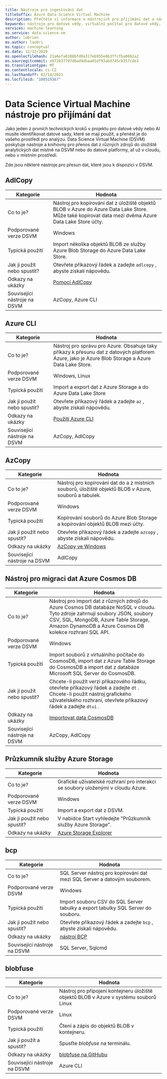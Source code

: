 ```yaml
---
title: Nástroje pro ingestování dat
titleSuffix: Azure Data Science Virtual Machine
description: Přečtěte si informace o nástrojích pro přijímání dat a nástrojích, které jsou předinstalované na Data Science Virtual Machine.
keywords: nástroje pro datové vědy, virtuální počítač pro datové vědy, datové vědy pro linux
services: machine-learning
ms.service: data-science-vm
author: lobrien
ms.author: laobri
ms.topic: conceptual
ms.date: 12/12/2019
ms.openlocfilehash: 21a6efa8108bfd0a317eb955e8b3ffcfba0862a2
ms.sourcegitcommit: e972837797dbad9dbaa01df93abd745cb357cde1
ms.translationtype: MT
ms.contentlocale: cs-CZ
ms.lasthandoff: 02/14/2021
ms.locfileid: "100519367"
---
```

# <a name="data-science-virtual-machine-data-ingestion-tools"></a>Data Science Virtual Machine nástroje pro přijímání dat

Jako jeden z prvních technických kroků v projektu pro datové vědy nebo AI musíte identifikovat datové sady, které se mají použít, a přenést je do vašeho prostředí pro analýzu. Data Science Virtual Machine (DSVM) poskytuje nástroje a knihovny pro přenos dat z různých zdrojů do úložiště analytických dat místně na DSVM nebo do datové platformy, ať už v cloudu, nebo v místním prostředí.

Zde jsou některé nástroje pro přesun dat, které jsou k dispozici v DSVM.

## <a name="adlcopy"></a>AdlCopy

| Kategorie | Hodnota |
| ------------- | ------------- |
| Co to je?   | Nástroj pro kopírování dat z úložiště objektů BLOB v Azure do Azure Data Lake Store. Může také kopírovat data mezi dvěma Azure Data Lake Store účty.      |
| Podporované verze DSVM      | Windows      |
| Typická použití      | Import několika objektů BLOB ze služby Azure Blob Storage do Azure Data Lake Store.      |
|  Jak ji použít nebo spustit?    |   Otevřete příkazový řádek a zadejte `adlcopy` , abyste získali nápovědu.    |
| Odkazy na ukázky      | [Pomocí AdlCopy](../../data-lake-store/data-lake-store-copy-data-azure-storage-blob.md)      |
| Související nástroje na DSVM      | AzCopy, Azure CLI     |

## <a name="azure-cli"></a>Azure CLI

| Kategorie | Hodnota |
| ------------- | ------------- |
| Co to je?   | Nástroj pro správu pro Azure. Obsahuje taky příkazy k přesunu dat z datových platforem Azure, jako je Azure Blob Storage a Azure Data Lake Store.     |
| Podporované verze DSVM      | Windows, Linux     |
| Typická použití      | Import a export dat z Azure Storage a do Azure Data Lake Store      |
|  Jak ji použít nebo spustit?    |   Otevřete příkazový řádek a zadejte `az` , abyste získali nápovědu.    |
| Odkazy na ukázky      | [Použití Azure CLI](/cli/azure)     |
| Související nástroje na DSVM      | AzCopy, AdlCopy      |


## <a name="azcopy"></a>AzCopy

| Kategorie | Hodnota |
| ------------- | ------------- |
| Co to je?   | Nástroj pro kopírování dat do a z místních souborů, úložiště objektů BLOB v Azure, souborů a tabulek.      |
| Podporované verze DSVM      | Windows      |
| Typická použití      | Kopírování souborů do Azure Blob Storage a kopírování objektů BLOB mezi účty.      |
|  Jak ji použít nebo spustit?    |   Otevřete příkazový řádek a zadejte `azcopy` , abyste získali nápovědu.    |
| Odkazy na ukázky      | [AzCopy ve Windows](../../storage/common/storage-use-azcopy-v10.md)      |
| Související nástroje na DSVM      | AdlCopy     |


## <a name="azure-cosmos-db-data-migration-tool"></a>Nástroj pro migraci dat Azure Cosmos DB

| Kategorie | Hodnota |
| ------------- | ------------- |
| Co to je?   | Nástroj pro import dat z různých zdrojů do Azure Cosmos DB databáze NoSQL v cloudu. Tyto zdroje zahrnují soubory JSON, soubory CSV, SQL, MongoDB, Azure Table Storage, Amazon DynamoDB a Azure Cosmos DB kolekce rozhraní SQL API.      |
| Podporované verze DSVM      | Windows      |
| Typická použití      | Import souborů z virtuálního počítače do CosmosDB, import dat z Azure Table Storage do CosmosDB a import dat z databáze Microsoft SQL Server do CosmosDB.     |
|  Jak ji použít nebo spustit?    |   Chcete-li použít verzi příkazového řádku, otevřete příkazový řádek a zadejte `dt` . Chcete-li použít nástroj grafického uživatelského rozhraní, otevřete příkazový řádek a zadejte `dtui` .    |
| Odkazy na ukázky      | [Importovat data CosmosDB](../../cosmos-db/import-data.md)      |
| Související nástroje na DSVM      | AzCopy, AdlCopy      |

## <a name="azure-storage-explorer"></a>Průzkumník služby Azure Storage

| Kategorie | Hodnota |
| ------------- | ------------- |
| Co to je?   | Grafické uživatelské rozhraní pro interakci se soubory uloženými v cloudu Azure. |
| Podporované verze DSVM      | Windows      |
| Typická použití      | Import a export dat z DSVM.    |
|  Jak ji použít nebo spustit?    | V nabídce Start vyhledejte "Průzkumník služby Azure Storage". |
| Odkazy na ukázky      | [Azure Storage Explorer](vm-do-ten-things.md#access-azure-data-and-analytics-services)      |


## <a name="bcp"></a>bcp

| Kategorie | Hodnota |
| ------------- | ------------- |
| Co to je?   | SQL Server nástroj pro kopírování dat mezi SQL Server a datovým souborem.      |
| Podporované verze DSVM      | Windows      |
| Typická použití      | Import souboru CSV do SQL Server tabulky a export tabulky SQL Server do souboru.      |
|  Jak ji použít nebo spustit?    |   Otevřete příkazový řádek a zadejte `bcp` , abyste získali nápovědu.    |
| Odkazy na ukázky      | [nástroj BCP](/sql/tools/bcp-utility)      |
| Související nástroje na DSVM      | SQL Server, Sqlcmd      |

## <a name="blobfuse"></a>blobfuse

| Kategorie | Hodnota |
| ------------- | ------------- |
| Co to je?   | Nástroj pro připojení kontejneru úložiště objektů BLOB v Azure v systému souborů Linux      |
| Podporované verze DSVM      | Linux      |
| Typická použití      | Čtení a zápis do objektů BLOB v kontejneru.      |
|  Jak ji použít a spustit?    |   Spusťte _blobfuse_ na terminálu.    |
| Odkazy na ukázky      | [blobfuse na GitHubu](https://github.com/Azure/azure-storage-fuse)      |
| Související nástroje na DSVM      | Azure CLI      |